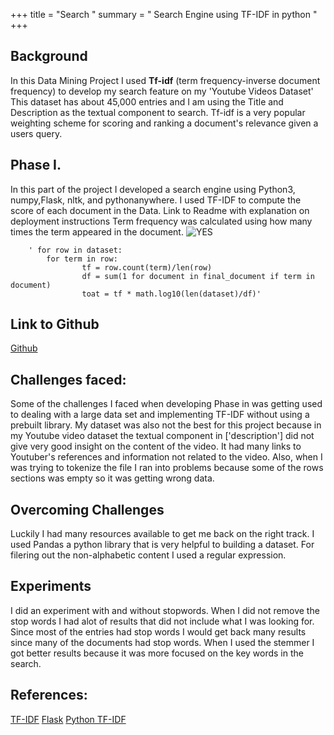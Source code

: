 
+++ title = "Search " 
summary = " Search Engine using TF-IDF in python " 
+++
## Background 
In this Data Mining Project I used **Tf-idf** (term frequency-inverse document frequency) to develop my search feature on my 'Youtube Videos Dataset' This dataset has about 45,000 entries and I am using the Title and Description as the textual component to search. Tf-idf is a very popular weighting scheme for scoring and ranking a document's relevance given a users query. 

## Phase I.
In this part of the project I developed a search engine using Python3, numpy,Flask, nltk, and pythonanywhere. 
I used TF-IDF to compute the score of each document in the Data. 
Link to Readme with explanation on deployment instructions 
Term frequency was calculated using how many times the term appeared in the document. 
 ![YES](/post/TFiDF.png)

        ' for row in dataset:
            for term in row:
                    tf = row.count(term)/len(row)
                    df = sum(1 for document in final_document if term in document)
                    toat = tf * math.log10(len(dataset)/df)'
## Link to Github 
[Github](https://github.com/sergiog23/YoutubeSearchClassify/blob/master/README.md)

## Challenges faced:
 Some of the challenges I faced when developing Phase in was getting used to dealing with a large data set and implementing TF-IDF without using a prebuilt library. My dataset was also not the best for this project because in my Youtube video dataset the textual component in  ['description'] did not give very good insight on the content of the video. It had many links to Youtuber's references and information not related to the video. Also, when I was trying to tokenize the file I ran into problems because some of the rows sections was empty so it was getting wrong data.
## Overcoming Challenges
Luckily I had many resources available to get me back on the right track. I used Pandas a python library that is very helpful to building a dataset. For filering out the non-alphabetic content I used a regular expression. 
## Experiments 
I did an experiment with and without stopwords. When I did not remove the stop words I had alot of results that did not include what I was looking for. Since most of the entries had stop words I would get back many results since many of the documents had stop words. When I used the stemmer I got better results because it was more focused on the key words in the search. 

## References: 
[TF-IDF](https://www.tfidf.com/)
[Flask](https://www.youtube.com/watch?v=MwZwr5Tvyxo&list=PL-osiE80TeTs4UjLw5MM6OjgkjFeUxCYH)
[Python TF-IDF](https://www.freecodecamp.org/news/how-to-process-textual-data-using-tf-idf-in-python-cd2bbc0a94a3/)
